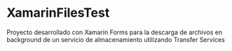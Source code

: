 # XamarinFilesTest
Proyecto desarrollado con Xamarin Forms para la descarga de archivos en background de un servicio de almacenamiento utilizando Transfer Services

